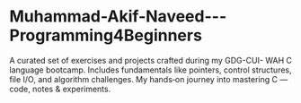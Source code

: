 # Muhammad-Akif-Naveed---Programming4Beginners
A curated set of exercises and projects crafted during my GDG-CUI- WAH C language bootcamp. Includes fundamentals like pointers, control structures, file I/O, and algorithm challenges. My hands‑on journey into mastering C — code, notes &amp; experiments.
